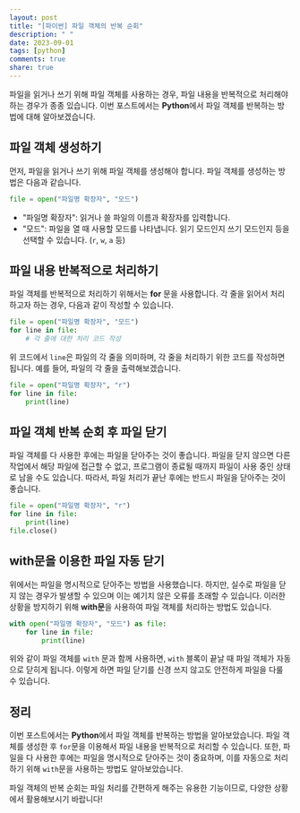 ```yaml
---
layout: post
title: "[파이썬] 파일 객체의 반복 순회"
description: " "
date: 2023-09-01
tags: [python]
comments: true
share: true
---
```


파일을 읽거나 쓰기 위해 파일 객체를 사용하는 경우, 파일 내용을 반복적으로 처리해야하는 경우가 종종 있습니다. 이번 포스트에서는 **Python**에서 파일 객체를 반복하는 방법에 대해 알아보겠습니다.

## 파일 객체 생성하기

먼저, 파일을 읽거나 쓰기 위해 파일 객체를 생성해야 합니다. 파일 객체를 생성하는 방법은 다음과 같습니다.

```python
file = open("파일명 확장자", "모드")
```

- "파일명 확장자": 읽거나 쓸 파일의 이름과 확장자를 입력합니다. 
- "모드": 파일을 열 때 사용할 모드를 나타냅니다. 읽기 모드인지 쓰기 모드인지 등을 선택할 수 있습니다. (`r`, `w`, `a` 등)

## 파일 내용 반복적으로 처리하기

파일 객체를 반복적으로 처리하기 위해서는 **for** 문을 사용합니다. 각 줄을 읽어서 처리하고자 하는 경우, 다음과 같이 작성할 수 있습니다.

```python
file = open("파일명 확장자", "모드")
for line in file:
    # 각 줄에 대한 처리 코드 작성
```

위 코드에서 `line`은 파일의 각 줄을 의미하며, 각 줄을 처리하기 위한 코드를 작성하면 됩니다. 예를 들어, 파일의 각 줄을 출력해보겠습니다.

```python
file = open("파일명 확장자", "r")
for line in file:
    print(line)
```

## 파일 객체 반복 순회 후 파일 닫기

파일 객체를 다 사용한 후에는 파일을 닫아주는 것이 좋습니다. 파일을 닫지 않으면 다른 작업에서 해당 파일에 접근할 수 없고, 프로그램이 종료될 때까지 파일이 사용 중인 상태로 남을 수도 있습니다. 따라서, 파일 처리가 끝난 후에는 반드시 파일을 닫아주는 것이 좋습니다.

```python
file = open("파일명 확장자", "r")
for line in file:
    print(line)
file.close()
```

## with문을 이용한 파일 자동 닫기

위에서는 파일을 명시적으로 닫아주는 방법을 사용했습니다. 하지만, 실수로 파일을 닫지 않는 경우가 발생할 수 있으며 이는 예기치 않은 오류를 초래할 수 있습니다. 이러한 상황을 방지하기 위해 **with문**을 사용하여 파일 객체를 처리하는 방법도 있습니다. 

```python
with open("파일명 확장자", "모드") as file:
    for line in file:
        print(line)
```

위와 같이 파일 객체를 `with` 문과 함께 사용하면, `with` 블록이 끝날 때 파일 객체가 자동으로 닫히게 됩니다. 이렇게 하면 파일 닫기를 신경 쓰지 않고도 안전하게 파일을 다룰 수 있습니다.

## 정리

이번 포스트에서는 **Python**에서 파일 객체를 반복하는 방법을 알아보았습니다. 파일 객체를 생성한 후 `for`문을 이용해서 파일 내용을 반복적으로 처리할 수 있습니다. 또한, 파일을 다 사용한 후에는 파일을 명시적으로 닫아주는 것이 중요하며, 이를 자동으로 처리하기 위해 `with`문을 사용하는 방법도 알아보았습니다.

파일 객체의 반복 순회는 파일 처리를 간편하게 해주는 유용한 기능이므로, 다양한 상황에서 활용해보시기 바랍니다!